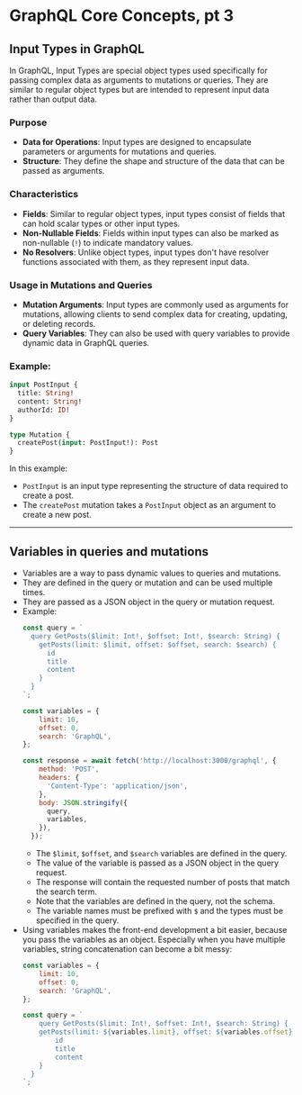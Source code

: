 # GraphQL Core Concepts, pt 3

## Input Types in GraphQL

In GraphQL, Input Types are special object types used specifically for passing complex data as arguments to mutations or
queries. They are similar to regular object types but are intended to represent input data rather than output data.

### Purpose

- **Data for Operations**: Input types are designed to encapsulate parameters or arguments for mutations and queries.
- **Structure**: They define the shape and structure of the data that can be passed as arguments.

### Characteristics

- **Fields**: Similar to regular object types, input types consist of fields that can hold scalar types or other input
  types.
- **Non-Nullable Fields**: Fields within input types can also be marked as non-nullable (`!`) to indicate mandatory
  values.
- **No Resolvers**: Unlike object types, input types don't have resolver functions associated with them, as they
  represent input data.

### Usage in Mutations and Queries

- **Mutation Arguments**: Input types are commonly used as arguments for mutations, allowing clients to send complex
  data for creating, updating, or deleting records.
- **Query Variables**: They can also be used with query variables to provide dynamic data in GraphQL queries.

### Example:

```graphql
input PostInput {
  title: String!
  content: String!
  authorId: ID!
}

type Mutation {
  createPost(input: PostInput!): Post
}
```

In this example:

- `PostInput` is an input type representing the structure of data required to create a post.
- The `createPost` mutation takes a `PostInput` object as an argument to create a new post.

---

## Variables in queries and mutations

- Variables are a way to pass dynamic values to queries and mutations.
- They are defined in the query or mutation and can be used multiple times.
- They are passed as a JSON object in the query or mutation request.
- Example:
  ```JavaScript
  const query = `
    query GetPosts($limit: Int!, $offset: Int!, $search: String) {
      getPosts(limit: $limit, offset: $offset, search: $search) {
        id
        title
        content
      }
    }
  `;
  
  const variables = {
      limit: 10,
      offset: 0,
      search: 'GraphQL',
  };
  
  const response = await fetch('http://localhost:3000/graphql', {
      method: 'POST',
      headers: {
        'Content-Type': 'application/json',
      },
      body: JSON.stringify({
        query,
        variables,
      }),
    });
  ```
    - The `$limit`, `$offset`, and `$search` variables are defined in the query.
    - The value of the variable is passed as a JSON object in the query request.
    - The response will contain the requested number of posts that match the search term.
    - Note that the variables are defined in the query, not the schema.
    - The variable names must be prefixed with `$` and the types must be specified in the query.
- Using variables makes the front-end development a bit easier, because you pass the variables as an object. Especially when you have multiple variables, string concatenation can become a bit messy:
  ```JavaScript
  const variables = {
      limit: 10,
      offset: 0,
      search: 'GraphQL',
  };
  
  const query = `
      query GetPosts($limit: Int!, $offset: Int!, $search: String) {
      getPosts(limit: ${variables.limit}, offset: ${variables.offset}, search: ${variables.search}) {
          id
          title
          content
      }
    }
  `;
  ```
